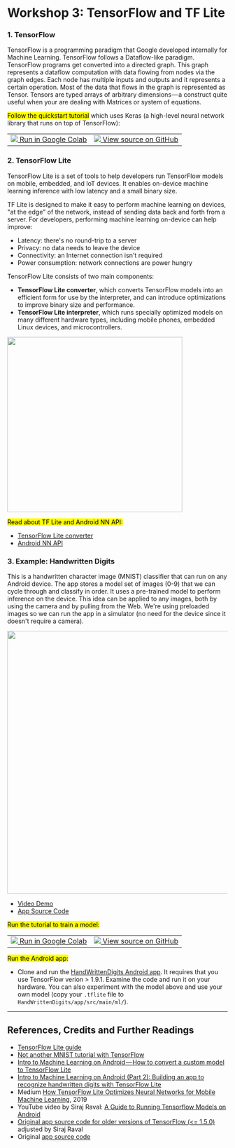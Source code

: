 # Workshop 3: TensorFlow and TF Lite

### 1. TensorFlow

TensorFlow is a programming paradigm that Google developed internally for Machine Learning. TensorFlow follows a Dataflow-like paradigm. TensorFlow programs get converted into a directed graph. This graph represents a dataflow computation with data flowing from nodes via the graph edges. Each node has multiple inputs and outputs and it represents a certain operation. Most of the data that flows in the graph is represented as Tensor. Tensors are typed arrays of arbitrary dimensions — a construct quite useful when your are dealing with Matrices or system of equations.

<mark>Follow the quickstart tutorial</mark> which uses Keras (a high-level neural network library that runs on top of TensorFlow):

<table>
  <td>
    <a target="_blank" href="https://colab.research.google.com/github/tensorflow/docs/blob/master/site/en/tutorials/quickstart/beginner.ipynb">
    <img src="https://www.tensorflow.org/images/colab_logo_32px.png" />
    Run in Google Colab</a>
  </td>
  <td>
    <a target="_blank" href="https://github.com/tensorflow/docs/blob/master/site/en/tutorials/quickstart/beginner.ipynb">
    <img src="https://www.tensorflow.org/images/GitHub-Mark-32px.png" />
    View source on GitHub</a>
  </td>
</table>

### 2. TensorFlow Lite

TensorFlow Lite is a set of tools to help developers run TensorFlow models on mobile, embedded, and IoT devices. It enables on-device machine learning inference with low latency and a small binary size.

TF Lite is designed to make it easy to perform machine learning on devices, "at the edge" of the network, instead of sending data back and forth from a server. For developers, performing machine learning on-device can help improve:

* Latency: there's no round-trip to a server
* Privacy: no data needs to leave the device
* Connectivity: an Internet connection isn't required
* Power consumption: network connections are power hungry

TensorFlow Lite consists of two main components:
* __TensorFlow Lite converter__, which converts TensorFlow models into an efficient form for use by the interpreter, and can introduce optimizations to improve binary size and performance.
* __TensorFlow Lite interpreter__, which runs specially optimized models on many different hardware types, including mobile phones, embedded Linux devices, and microcontrollers.

<img src="https://camo.githubusercontent.com/e2dc220875ce6c47a653c4a3c8bc7ccfe4c578958301095adbafbfa6e34f3618/68747470733a2f2f7777772e74656e736f72666c6f772e6f72672f696d616765732f74666c6974652d6172636869746563747572652e6a7067" width=400>

<mark>Read about TF Lite and Android NN API:</mark>
* [TensorFlow Lite converter](https://www.tensorflow.org/lite/convert)
* [Android NN API](https://developer.android.com/ndk/guides/neuralnetworks)


### 3. Example: Handwritten Digits

This is a handwritten character image (MNIST) classifier that can run on any Android device. The app stores a model  set of images (0-9) that we can cycle through and classify in order. It uses a pre-trained model to perform inference on the device. This idea can be applied to any images, both by using the camera and by pulling from the Web. We're using preloaded images so we can run the app in a simulator (no need for the device since it doesn't require a camera).

<img src="https://github.com/llSourcell/A_Guide_to_Running_Tensorflow_Models_on_Android/raw/master/images/demo.png" width="600">

* [Video Demo](https://www.youtube.com/watch?v=gahi0Hjgokw)
* [App Source Code](https://github.com/llSourcell/A_Guide_to_Running_Tensorflow_Models_on_Android/tree/master/mnistandroid)


<mark>Run the tutorial to train a model:</mark>

<table>
  <td>
    <a target="_blank" href="https://colab.research.google.com/github/osaukh/mobile_computing_lab/blob/master/colab/WS03--TensorFlow--HandwrittenDigits.ipynb">
    <img src="https://www.tensorflow.org/images/colab_logo_32px.png" />
    Run in Google Colab</a>
  </td>
  <td>
    <a target="_blank" href="https://github.com/osaukh/mobile_computing_lab/blob/master/colab/WS03--TensorFlow--HandwrittenDigits.ipynb">
    <img src="https://www.tensorflow.org/images/GitHub-Mark-32px.png" />
    View source on GitHub</a>
  </td>
</table>


<mark>Run the Android app:</mark>

* Clone and run the [HandWrittenDigits Android app](https://github.com/osaukh/mobile_computing_lab/tree/master/code/HandWrittenDigits). It requires that you use TensorFlow verion > 1.9.1. Examine the code and run it on your hardware. You can also experiment with the model above and use your own model (copy your `.tflite` file to `HandWrittenDigits/app/src/main/ml/`).

***
## References, Credits and Further Readings

* [TensorFlow Lite guide](https://www.tensorflow.org/lite/guide)
* <a href="https://www.oreilly.com/learning/not-another-mnist-tutorial-with-tensorflow">Not another MNIST tutorial with TensorFlow</a>
* <a href="https://heartbeat.fritz.ai/intro-to-machine-learning-on-android-how-to-convert-a-custom-model-to-tensorflow-lite-e07d2d9d50e3">Intro to Machine Learning on Android — How to convert a custom model to TensorFlow Lite</a>
* <a href="https://heartbeat.fritz.ai/introduction-to-machine-learning-on-android-part-2-building-an-app-to-recognize-handwritten-d58ebc01950">Intro to Machine Learning on Android (Part 2): Building an app to recognize handwritten digits with TensorFlow Lite</a>
* Medium [How TensorFlow Lite Optimizes Neural Networks for Mobile Machine Learning](https://heartbeat.fritz.ai/how-tensorflow-lite-optimizes-neural-networks-for-mobile-machine-learning-e6ffa7f8ee12), 2019
* YouTube video by Siraj Raval: <a href="https://www.youtube.com/watch?v=kFWKdLOxykE&feature=youtu.be">A Guide to Running Tensorflow Models on Android</a>
* <a href="https://github.com/llSourcell/A_Guide_to_Running_Tensorflow_Models_on_Android">Original app source code for older versions of TensorFlow (<= 1.5.0)</a> adjusted by Siraj Raval
* Original <a href="https://github.com/miyosuda/TensorFlowAndroidMNIST">app source code</a>
